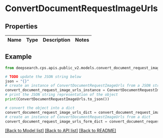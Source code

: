 # ConvertDocumentRequestImageUrls


## Properties

Name | Type | Description | Notes
------------ | ------------- | ------------- | -------------

## Example

```python
from deepsearch.cps.apis.public_v2.models.convert_document_request_image_urls import ConvertDocumentRequestImageUrls

# TODO update the JSON string below
json = "{}"
# create an instance of ConvertDocumentRequestImageUrls from a JSON string
convert_document_request_image_urls_instance = ConvertDocumentRequestImageUrls.from_json(json)
# print the JSON string representation of the object
print(ConvertDocumentRequestImageUrls.to_json())

# convert the object into a dict
convert_document_request_image_urls_dict = convert_document_request_image_urls_instance.to_dict()
# create an instance of ConvertDocumentRequestImageUrls from a dict
convert_document_request_image_urls_form_dict = convert_document_request_image_urls.from_dict(convert_document_request_image_urls_dict)
```
[[Back to Model list]](../README.md#documentation-for-models) [[Back to API list]](../README.md#documentation-for-api-endpoints) [[Back to README]](../README.md)


